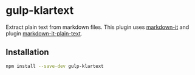 # gulp-klartext

Extract plain text from markdown files. This plugin uses [markdown-it](https://github.com/markdown-it/markdown-it) and plugin [markdown-it-plain-text](https://github.com/wavesheep/markdown-it-plain-text).

## Installation

```bash
npm install --save-dev gulp-klartext
```
